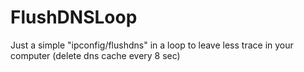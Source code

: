 # FlushDNSLoop
Just a simple "ipconfig/flushdns" in a loop to leave less trace in your computer (delete dns cache every 8 sec)
